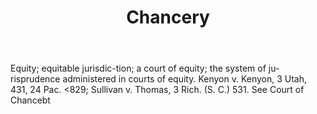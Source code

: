 ---
title: Chancery
letter: C
permalink: "/definitions/bld-chancery.html"
body: Equity; equitable jurisdic-tion; a court of equity; the system of ju-risprudence
  administered in courts of equity. Kenyon v. Kenyon, 3 Utah, 431, 24 Pac. <829; Sullivan
  v. Thomas, 3 Rich. (S. C.) 531. See Court of Chancebt
published_at: '2018-07-07'
source: Black's Law Dictionary 2nd Ed (1910)
layout: post
---